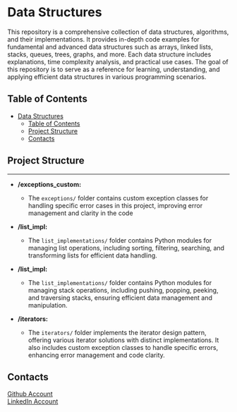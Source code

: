 # Data Structures

This repository is a comprehensive collection of data structures, algorithms, and their implementations. It provides in-depth code examples for fundamental and advanced data structures such as arrays, linked lists, stacks, queues, trees, graphs, and more. Each data structure includes explanations, time complexity analysis, and practical use cases. The goal of this repository is to serve as a reference for learning, understanding, and applying efficient data structures in various programming scenarios.

## Table of Contents

- [Data Structures](#data-structures)
  - [Table of Contents](#table-of-contents)
  - [Project Structure](#project-structure)
  - [Contacts](#contacts)

## Project Structure

---

- **/exceptions_custom:** 
    - The `exceptions/` folder contains custom exception classes for handling specific error cases in this project, improving error management and clarity in the code

- **/list_impl:**
     - The `list_implementations/` folder contains Python modules for managing list operations, including sorting, filtering, searching, and transforming lists for efficient data handling.

- **/list_impl:**
     - The `list_implementations/` folder contains Python modules for managing stack operations, including pushing, popping, peeking, and traversing stacks, ensuring efficient data management and manipulation.

- **/iterators:** 
    - The `iterators/` folder  implements the iterator design pattern, offering various iterator solutions with distinct implementations. It also includes custom exception classes to handle specific errors, enhancing error management and code clarity.
  
## Contacts

[Github Account](https://github.com/Aleqyan666)    
[LinkedIn Account](https://www.linkedin.com/inhayk-alekyan-900797204/)
 
